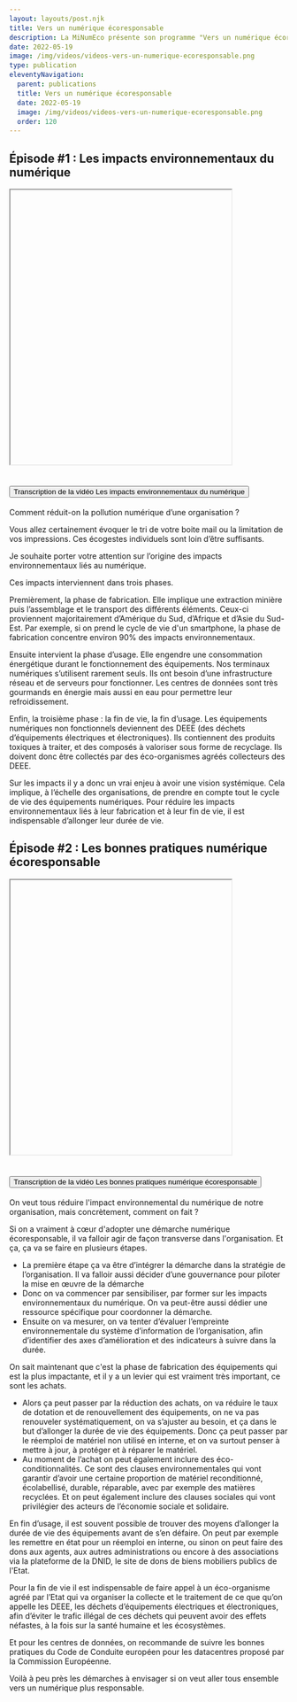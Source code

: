 ```yaml
---
layout: layouts/post.njk
title: Vers un numérique écoresponsable
description: La MiNumEco présente son programme "Vers un numérique écoresponsable", une série de vidéos pour aider à prendre en compte et réduire l'empreinte environnementale du numérique.
date: 2022-05-19
image: /img/videos/videos-vers-un-numerique-ecoresponsable.png
type: publication
eleventyNavigation:
  parent: publications
  title: Vers un numérique écoresponsable
  date: 2022-05-19
  image: /img/videos/videos-vers-un-numerique-ecoresponsable.png
  order: 120
---
```


## Épisode #1 : Les impacts environnementaux du numérique

<iframe
  width="400"
  height="496"
  src="https://www.dailymotion.com/embed/video/k7JQY0UuAARU2PxXo2p?autoplay=1"
  srcdoc="<style>*{padding:0;margin:0;overflow:hidden}html,body{height:100%}img,span{position:absolute;width:100%;top:0;bottom:0;margin:auto}span{height:1.5em;text-align:center;font:48px/1.5 sans-serif;color:white;text-shadow:0 0 0.5em black}</style><a href=https://www.dailymotion.com/embed/video/k7JQY0UuAARU2PxXo2p?autoplay=1><img src=/img/videos/apercu-episode1.jpg alt='Les impacts environnementaux du numérique'><span aria-hidden='true'>▶</span></a>"
  frameborder="0"
  allowfullscreen
  allow="autoplay"
  title="Voir la vidéo Les impacts environnementaux du numérique"
></iframe>


<section class="fr-accordion">
  <h2 class="fr-accordion__title">
    <button class="fr-accordion__btn" aria-expanded="false" aria-controls="accordion-transcription">Transcription de la vidéo Les impacts environnementaux du numérique</button>
  </h2>
  <div class="fr-collapse" id="accordion-transcription">

Comment réduit-on la pollution numérique d’une organisation ?

Vous allez certainement évoquer le tri de votre boite mail ou la limitation de vos impressions. Ces écogestes individuels sont loin d’être suffisants.

Je souhaite porter votre attention sur l’origine des impacts environnementaux liés au numérique.

Ces impacts interviennent dans trois phases.

Premièrement, la phase de fabrication. Elle implique une extraction minière puis l’assemblage et le transport des différents éléments. Ceux-ci proviennent majoritairement d’Amérique du Sud, d’Afrique et d’Asie du Sud-Est. Par exemple, si on prend le cycle de vie d'un smartphone, la phase de fabrication concentre environ 90% des impacts environnementaux.

Ensuite intervient la phase d’usage. Elle engendre une consommation énergétique durant le fonctionnement des équipements. Nos terminaux numériques s’utilisent rarement seuls. Ils ont besoin d’une infrastructure réseau et de serveurs pour fonctionner. Les centres de données sont très gourmands en énergie mais aussi en eau pour permettre leur refroidissement.

Enfin, la troisième phase : la fin de vie, la fin d’usage. Les équipements numériques non fonctionnels deviennent des DEEE (des déchets d’équipements électriques et électroniques). Ils contiennent des produits toxiques à traiter, et des composés à valoriser sous forme de recyclage. Ils doivent donc être collectés par des éco-organismes agréés collecteurs des DEEE.

Sur les impacts il y a donc un vrai enjeu à avoir une vision systémique. Cela implique, à l’échelle des organisations, de prendre en compte tout le cycle de vie des équipements numériques. Pour réduire les impacts environnementaux liés à leur fabrication et à leur fin de vie, il est indispensable d’allonger leur durée de vie.

  </div>
</div>

## Épisode #2 : Les bonnes pratiques numérique écoresponsable

<iframe
  width="400"
  height="496"
  src="https://www.dailymotion.com/embed/video/k1Plu0PYncw2QfxYKs2?autoplay=1"
  srcdoc="<style>*{padding:0;margin:0;overflow:hidden}html,body{height:100%}img,span{position:absolute;width:100%;top:0;bottom:0;margin:auto}span{height:1.5em;text-align:center;font:48px/1.5 sans-serif;color:white;text-shadow:0 0 0.5em black}</style><a href=https://www.dailymotion.com/embed/video/k1Plu0PYncw2QfxYKs2?autoplay=1><img src=/img/videos/apercu-episode1.jpg alt='Les bonnes pratiques numérique écoresponsable'><span aria-hidden='true'>▶</span></a>"
  frameborder="0"
  allowfullscreen
  allow="autoplay"
  title="Voir la vidéo Les bonnes pratiques numérique écoresponsable"
></iframe>

<section class="fr-accordion">
  <h2 class="fr-accordion__title">
    <button class="fr-accordion__btn" aria-expanded="false" aria-controls="accordion-transcription">Transcription de la vidéo Les bonnes pratiques numérique écoresponsable</button>
  </h2>
  <div class="fr-collapse" id="accordion-transcription">

On veut tous réduire l'impact environnemental du numérique de notre organisation, mais concrètement, comment on fait ?

Si on a vraiment à cœur d'adopter une démarche numérique écoresponsable, il va falloir agir de façon transverse dans l'organisation. Et ça, ça va se faire en plusieurs étapes.

* La première étape ça va être d’intégrer la démarche dans la stratégie de l’organisation. Il va falloir aussi décider d’une gouvernance pour piloter la mise en œuvre de la démarche
* Donc on va commencer par sensibiliser, par former sur les impacts environnementaux du numérique. On va peut-être aussi dédier une ressource spécifique pour coordonner la démarche.
* Ensuite on va mesurer, on va tenter d’évaluer l’empreinte environnementale du système d’information de l’organisation, afin d’identifier des axes d’amélioration et des indicateurs à suivre dans la durée.

On sait maintenant que c'est la phase de fabrication des équipements qui est la plus impactante, et il y a un levier qui est vraiment très important, ce sont les achats.

* Alors ça peut passer par la réduction des achats, on va réduire le taux de dotation et de renouvellement des équipements, on ne va pas renouveler systématiquement, on va s’ajuster au besoin, et ça dans le but d’allonger la durée de vie des équipements. Donc ça peut passer par le réemploi de matériel non utilisé en interne, et on va surtout penser à mettre à jour, à protéger et à réparer le matériel.
* Au moment de l’achat on peut également inclure des éco-conditionnalités. Ce sont des clauses environnementales qui vont garantir d’avoir une certaine proportion de matériel reconditionné, écolabellisé, durable, réparable, avec par exemple des matières recyclées. Et on peut également inclure des clauses sociales qui vont privilégier des acteurs de l’économie sociale et solidaire.

En fin d’usage, il est souvent possible de trouver des moyens d’allonger la durée de vie des équipements avant de s’en défaire. On peut par exemple les remettre en état pour un réemploi en interne, ou sinon on peut faire des dons aux agents, aux autres administrations ou encore à des associations via la plateforme de la DNID, le site de dons de biens mobiliers publics de l'Etat.

Pour la fin de vie il est indispensable de faire appel à un éco-organisme agréé par l’Etat qui va organiser la collecte et le traitement de ce que qu’on appelle les DEEE, les déchets d’équipements électriques et électroniques, afin d’éviter le trafic illégal de ces déchets qui peuvent avoir des effets néfastes, à la fois sur la santé humaine et les écosystèmes.

Et pour les centres de données, on recommande de suivre les bonnes pratiques du Code de Conduite européen pour les datacentres proposé par la Commission Européenne.

Voilà à peu près les démarches à envisager si on veut aller tous ensemble vers un numérique plus responsable.

  </div>
</div>
